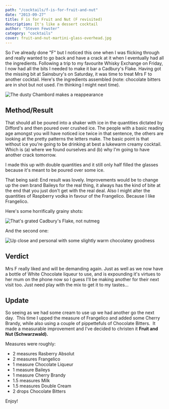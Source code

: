 ```yaml
---
path: "/cocktails/f-is-for-fruit-and-nut"
date: "2013-09-27"
title: F is for Fruit and Nut (F revisited)
description: It's like a dessert cocktail
author: "Steven Fewster"
category: "cocktails"
cover: fruit-and-nut-martini-glass-overhead.jpg
---
```


So I've already done "F" but I noticed this one when I was flicking through and really wanted to go back and have a crack at it when I eventually had all the ingredients.<!--more--> Following a trip to my favourite Whisky Exchange on Friday, I now had all the bits I needed to make it bar a Cadbury's Flake. Having got the missing bit at Sainsbury's on Saturday, it was time to treat Mrs F to another cocktail. Here's the ingredients assembled (note: chocolate bitters are in shot but not used. I'm thinking I might next time).

![The dusty Chambord makes a reappearance](/images/uploads/2014/09/Photo-27-09-2014-18-41-032.jpg "Ingredients for Fruit and Nut")

## Method/Result

That should all be poured into a shaker with ice in the quantities dictated by Difford's and then poured over crushed ice. The people with a basic reading age amongst you will have noticed ice twice in that sentence, the others are looking at the pretty patterns the letters make. The basic point is that without ice you're going to be drinking at best a lukewarm creamy cocktail. Which is (a) where we found ourselves and (b) why I'm going to have another crack tomorrow.

I made this up with double quantities and it still only half filled the glasses because it's meant to be poured over some ice.

That being said: End result was lovely. Improvements would be to change up the own brand Baileys for the real thing, it always has the kind of bite at the end that you just don't get with the real deal. Also I might alter the quantities of Raspberry vodka in favour of the Frangelico. Because I like Frangelico.

Here's some horrifically grainy shots:

![That's grated Cadbury's Flake, not nutmeg](/images/uploads/2014/09/Photo-27-09-2014-18-54-012.jpg "That's grated Cadbury's Flake, not nutmeg")

And the second one:

![Up close and personal with some slightly warm chocolatey goodness](/images/uploads/2014/09/Photo-27-09-2014-18-54-18-12.jpg "Up close and personal with some slightly warm chocolatey goodness")

## Verdict

Mrs F really liked and will be demanding again. Just as well as we now have a bottle of White Chocolate liqueur to use, and is expounding it's virtues to her mum on the phone now so I guess I'll be making another for their next visit too. Just need play with the mix to get it to my tastes&#8230;

## Update
So seeing as we had some cream to use up we had another go the next day.  This time I upped the measure of Frangelico and added some Cherry Brandy, while also using a couple of pippettefuls of Chocolate Bitters.  It made a measurable improvement and I've decided to christen it <strong>Fruit and Nut (Schwarzwald).</strong>

Measures were roughly:
  * 2 measures Rasberry Absolut
  * 2 measures Frangelico
  * 1 measure Chocolate Liqueur
  * 1 measure Baileys
  * 1 measure Cherry Brandy
  * 1.5 measures Milk
  * 1.5 measures Double Cream
  * 2 drops Chocolate Bitters
    

Enjoy!
